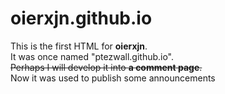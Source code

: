 # oierxjn.github.io
This is the first HTML for **oierxjn**.  
It was once named "ptezwall.github.io".  
~~Perhaps I will develop it into **a comment page**.~~  
Now it was used to publish some announcements  
